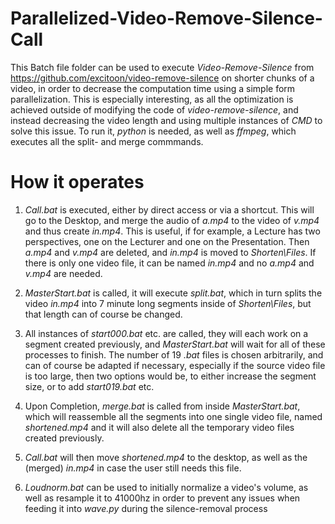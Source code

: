 # Parallelized-Video-Remove-Silence-Call

This Batch file folder can be used to execute *Video-Remove-Silence* from https://github.com/excitoon/video-remove-silence on shorter chunks of a video, in order to decrease the computation time using a simple form parallelization.
This is especially interesting, as all the optimization is achieved outside of modifying the code of *video-remove-silence*, and instead decreasing the video length and using multiple instances of *CMD* to solve this issue.
To run it, *python* is needed, as well as *ffmpeg*, which executes all the split- and merge commmands.

# How it operates
1. *Call.bat* is executed, either by direct access or via a shortcut. This will go to the Desktop, and merge the audio of *a.mp4* to the video of *v.mp4* and thus create *in.mp4*. This is useful, if for example, a Lecture has two perspectives, one on the Lecturer and one on the Presentation. Then *a.mp4* and *v.mp4* are deleted, and *in.mp4* is moved to *Shorten\Files*. If there is only one video file, it can be named *in.mp4* and no *a.mp4* and *v.mp4* are needed.
2. *MasterStart.bat* is called, it will execute *split.bat*, which in turn splits the video *in.mp4* into 7 minute long segments inside of *Shorten\Files*, but that length can of course be changed.
3. All instances of *start000.bat* etc. are called, they will each work on a segment created previously, and *MasterStart.bat* will wait for all of these processes to finish. The number of 19 *.bat* files is chosen arbitrarily, and can of course be adapted if necessary, especially if the source video file is too large, then two options would be, to either increase the segment size, or to add *start019.bat* etc.
4. Upon Completion, *merge.bat* is called from inside *MasterStart.bat*, which will reassemble all the segments into one single video file, named *shortened.mp4* and it will also delete all the temporary video files created previously.
5. *Call.bat* will then move *shortened.mp4* to the desktop, as well as the (merged) *in.mp4* in case the user still needs this file.

6. *Loudnorm.bat* can be used to initially normalize a video's volume, as well as resample it to 41000hz in order to prevent any issues when feeding it into *wave.py* during the silence-removal process
